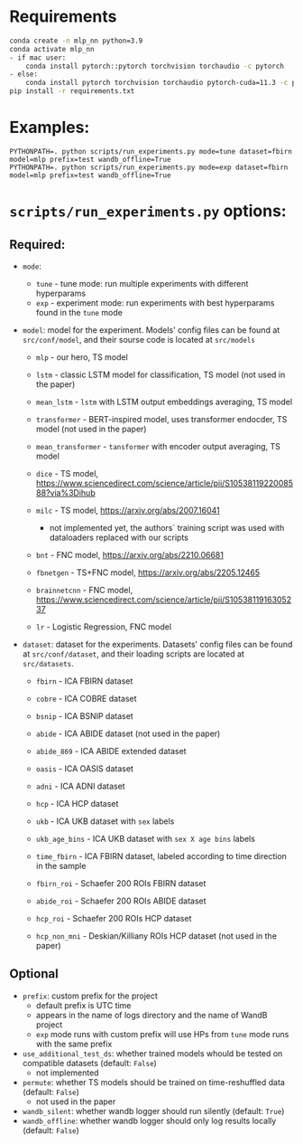 # Requirements

```bash
conda create -n mlp_nn python=3.9
conda activate mlp_nn
- if mac user:
    conda install pytorch::pytorch torchvision torchaudio -c pytorch
- else:
    conda install pytorch torchvision torchaudio pytorch-cuda=11.3 -c pytorch -c nvidia
pip install -r requirements.txt
```

# Examples:
```
PYTHONPATH=. python scripts/run_experiments.py mode=tune dataset=fbirn model=mlp prefix=test wandb_offline=True
PYTHONPATH=. python scripts/run_experiments.py mode=exp dataset=fbirn model=mlp prefix=test wandb_offline=True
```

# `scripts/run_experiments.py` options:
## Required:
- `mode`: 
    - `tune` - tune mode: run multiple experiments with different hyperparams
    - `exp` - experiment mode: run experiments with best hyperparams found in the `tune` mode

- `model`: model for the experiment. Models' config files can be found at `src/conf/model`, and their sourse code is located at `src/models`
    - `mlp` - our hero, TS model
    - `lstm` - classic LSTM model for classification, TS model (not used in the paper)
    - `mean_lstm` - `lstm` with LSTM output embeddings averaging, TS model
    - `transformer` - BERT-inspired model, uses transformer endocder, TS model (not used in the paper)
    - `mean_transformer` - `tansformer` with encoder output averaging, TS model

    - `dice` - TS model, https://www.sciencedirect.com/science/article/pii/S1053811922008588?via%3Dihub
    - `milc` - TS model, https://arxiv.org/abs/2007.16041 
        - not implemented yet, the authors` training script was used with dataloaders replaced with our scripts

    - `bnt` - FNC model, https://arxiv.org/abs/2210.06681
    - `fbnetgen` - TS+FNC model, https://arxiv.org/abs/2205.12465
    - `brainnetcnn` - FNC model, https://www.sciencedirect.com/science/article/pii/S1053811916305237
    - `lr` - Logistic Regression, FNC model

- `dataset`: dataset for the experiments. Datasets' config files can be found at `src/conf/dataset`, and their loading scripts are located at `src/datasets`.
    - `fbirn` - ICA FBIRN dataset
    - `cobre` - ICA COBRE dataset
    - `bsnip` - ICA BSNIP dataset
    - `abide` - ICA ABIDE dataset (not used in the paper)
    - `abide_869` - ICA ABIDE extended dataset
    - `oasis` - ICA OASIS dataset
    - `adni` - ICA ADNI dataset
    - `hcp` - ICA HCP dataset
    - `ukb` - ICA UKB dataset with `sex` labels
    - `ukb_age_bins` - ICA UKB dataset with `sex X age bins` labels
    - `time_fbirn` - ICA FBIRN dataset, labeled according to time direction in the sample

    - `fbirn_roi` - Schaefer 200 ROIs FBIRN dataset
    - `abide_roi` - Schaefer 200 ROIs ABIDE dataset
    - `hcp_roi` - Schaefer 200 ROIs HCP dataset

    - `hcp_non_mni` - Deskian/Killiany ROIs HCP dataset (not used in the paper)

## Optional
- `prefix`: custom prefix for the project
    - default prefix is UTC time
    - appears in the name of logs directory and the name of WandB project
    - `exp` mode runs with custom prefix will use HPs from `tune` mode runs with the same prefix
- `use_additional_test_ds`: whether trained models whould be tested on compatible datasets (default: `False`)
    - not implemented
- `permute`: whether TS models should be trained on time-reshuffled data (default: `False`) 
    - not used in the paper
- `wandb_silent`: whether wandb logger should run silently (default: `True`)
- `wandb_offline`: whether wandb logger should only log results locally (default: `False`)

